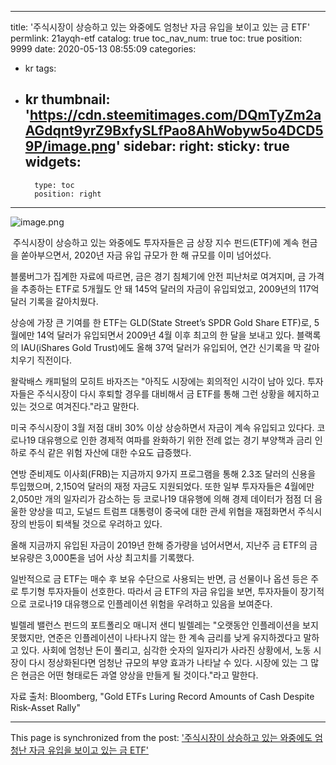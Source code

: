 
---
title: '주식시장이 상승하고 있는 와중에도 엄청난 자금 유입을 보이고 있는 금 ETF'
permlink: 21ayqh-etf
catalog: true
toc_nav_num: true
toc: true
position: 9999
date: 2020-05-13 08:55:09
categories:
- kr
tags:
- kr
thumbnail: 'https://cdn.steemitimages.com/DQmTyZm2aAGdqnt9yrZ9BxfySLfPao8AhWobyw5o4DCD59P/image.png'
sidebar:
    right:
        sticky: true
widgets:
    -
        type: toc
        position: right
---


![image.png](https://cdn.steemitimages.com/DQmTyZm2aAGdqnt9yrZ9BxfySLfPao8AhWobyw5o4DCD59P/image.png)

﻿
주식시장이 상승하고 있는 와중에도 투자자들은 금 상장 지수 펀드(ETF)에 계속 현금을 쏟아부으면서, 2020년 자금 유입 규모가 한 해 규모를 이미 넘어섰다.


블룸버그가 집계한 자료에 따르면, 금은 경기 침체기에 안전 피난처로 여겨지며, 금 가격을 추종하는 ETF로 5개월도 안 돼 145억 달러의 자금이 유입되었고, 2009년의 117억 달러 기록을 갈아치웠다.


상승에 가장 큰 기여를 한 ETF는 GLD(State Street’s SPDR Gold Share ETF)로, 5월에만 14억 달러가 유입되면서 2009년 4월 이후 최고의 한 달을 보내고 있다. 블랙록의 IAU(iShares Gold Trust)에도 올해 37억 달러가 유입되어, 연간 신기록을 막 갈아치우기 직전이다.


왈락배스 캐피털의 모히트 바자즈는 "아직도 시장에는 회의적인 시각이 남아 있다. 투자자들은 주식시장이 다시 후퇴할 경우를 대비해서 금 ETF를 통해 그런 상황을 헤지하고 있는 것으로 여겨진다."라고 말한다.


미국 주식시장이 3월 저점 대비 30% 이상 상승하면서 자금이 계속 유입되고 있다다. 코로나19 대유행으로 인한 경제적 여파를 완화하기 위한 전례 없는 경기 부양책과 금리 인하로 주식 같은 위험 자산에 대한 수요도 급증했다.


연방 준비제도 이사회(FRB)는 지금까지 9가지 프로그램을 통해 2.3조 달러의 신용을 투입했으며, 2,150억 달러의 재정 자금도 지원되었다. 또한 일부 투자자들은 4월에만 2,050만 개의 일자리가 감소하는 등 코로나19 대유행에 의해 경제 데이터가 점점 더 음울한 양상을 띠고, 도널드 트럼프 대통령이 중국에 대한 관세 위협을 재점화면서 주식시장의 반등이 퇴색될 것으로 우려하고 있다.


올해 지금까지 유입된 자금이 2019년 한해 증가량을 넘어서면서, 지난주 금 ETF의 금 보유량은 3,000톤을 넘어 사상 최고치를 기록했다.


일반적으로 금 ETF는 매수 후 보유 수단으로 사용되는 반면, 금 선물이나 옵션 등은 주로 투기형 투자자들이 선호한다. 따라서 금 ETF의 자금 유입을 보면, 투자자들이 장기적으로 코로나19 대유행으로 인플레이션 위험을 우려하고 있음을 보여준다.


빌렐레 밸런스 펀드의 포트폴리오 매니저 샌디 빌렐레는 "오랫동안 인플레이션을 보지 못했지만, 연준은 인플레이션이 나타나지 않는 한 계속 금리를 낮게 유지하겠다고 말하고 있다. 사회에 엄청난 돈이 풀리고, 심각한 숫자의 일자리가 사라진 상황에서, 노동 시장이 다시 정상화된다면 엄청난 규모의 부양 효과가 나타날 수 있다. 시장에 있는 그 많은 현금은 어떤 형태로든 과열 양상을 만들게 될 것이다."라고 말한다.


자료 출처: Bloomberg, "Gold ETFs Luring Record Amounts of Cash Despite Risk-Asset Rally"

- - -

This page is synchronized from the post: ['주식시장이 상승하고 있는 와중에도 엄청난 자금 유입을 보이고 있는 금 ETF'](https://steemit.com/@pius.pius/21ayqh-etf)

